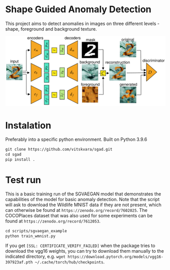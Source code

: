 # Shape Guided Anomaly Detection
This project aims to detect anomalies in images on three different levels - shape, foreground and background texture.

![SGVAEGAN model](sgvaegan.png)

# Instalation
Preferably into a specific python environment. Built on Python 3.9.6
```
git clone https://github.com/vitskvara/sgad.git
cd sgad
pip install .
```

# Test run
This is a basic training run of the SGVAEGAN model that demonstrates the capabilities of the model for basic anomaly detection. Note that the script will ask to download the Wildlife MNIST data if they are not present, which can otherwise be found at `https://zenodo.org/record/7602025`. The COCOPlaces dataset that was also used for some experiments can be found at `https://zenodo.org/record/7612053`. 
```
cd scripts/sgvaegan_example
python train_wmnist.py
```
If you get `[SSL: CERTIFICATE_VERIFY_FAILED]` when the package tries to download the vgg16 weights, you can try to download them manually to the indicated directory, e.g. `wget https://download.pytorch.org/models/vgg16-397923af.pth ~/.cache/torch/hub/checkpoints`.

